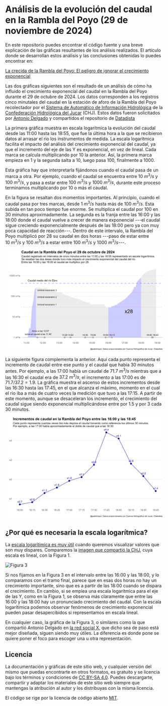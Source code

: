 # Análisis de la evolución del caudal en la Rambla del Poyo (29 de noviembre de 2024)

En este repositorio puedes encontrar el código fuente y una breve explicación de las gráficas resultantes de los análisis realizados. El artículo donde se desarrollan estos análisis y las conclusiones obtenidas lo puedes encontrar en:

[La crecida de la Rambla del Poyo: El peligro de ignorar el crecimiento exponencial](https://pablohaya.com/2024/11/10/la-crecida-de-la-rambla-del-poyo-el-peligro-de-ignorar-el-crecimiento-exponencial/)

Las dos gráficas siguientes son el resultado de un análisis de cómo ha influido el crecimiento exponencial del caudal en la Rambla del Poyo durante el 29 de octubre de 2024. Los datos corresponden a los registros cinco minutales del caudal en la estación de aforo de la Rambla del Poyo recolectador por el [Sistema de Automático de Información Hidrológica](https://saih.chj.es) de la [Confederación Hidrológica del Jucar](https://www.chj.es) (CHJ). Estos datos fueron solicitados por [Antonio Delgado](https://x.com/adelgado) y compartidos el repositorio de [Datadista](https://github.com/datadista/datasets/tree/master/dana-valencia)

La primera gráfica muestra en escala logarítmica la evolución del caudal desde las 11:00 hasta las 18:55, que fue la última hora a la que se recibieron datos al arrasar el rio los instrumentos de medida. La escala logarítmica facilita el impacto del análisis del crecimiento exponencial del caudal, ya que el incremento del eje de las Y es exponencial, en vez de lineal. Cada marca se calcula multiplicando por $10$ la anterior. Así, la primera marca empieza en $1$ y la segunda salta a $10$, luego pasa $100$, finalmente a $1000$. 

Esta gráfica hay que interpretarla fijándonos cuando el caudal pasa de un marca a otra. Por ejemplo, cuando el caudal se encuentra entre $10\ m^3/s$ y $100\ m^3/s$, y pasa a estar entre $100\ m^3/s$ y $1000\ m^3/s$, durante este proceso terminamos multiplicando por $10$ o más el caudal. 

En la figura se resaltan dos momentos importantes. Al principio, cuando el caudal pasa por tres marcas, desde $1\ m^3/s$ hasta más de $100\ m^3/s$. Esta subida en tan poco tiempo fue enorme. Se multiplica el caudal por $100$ en $30$ minutos aproximadamente. La segunda es la franja entre las 16:00 y las 18:00 donde el caudal vuelve a crecer de manera exponencial ---el caudal sigue creciendo exponencialmente después de las 18:00 pero ya con muy poca capacidad de reacción---. Dentro de este intervalo, la Rambla del Poyo multiplicó por $28$ su caudal en dos horas ---paso de estar entre $10\ m^3/s$ y $100\ m^3/s$ a estar entre $100\ m^3/s$ y $1000\ m^3/s$---. 

![Figura 1](outputs/caudal_escala_logaritmica.jpg)

La siguiente figura complementa la anterior. Aquí cada punto representa el incremento de caudal entre ese punto y el caudal que había 30 minutos antes. Por ejemplo, a las 17:00 había un caudal de $71.7\ m^3/s$ mientras que a las 16:30 el caudal era de $37.2\ m^3/s$, el incremento a las 17:00 es de $71.7/37.2 = 1.9$. La gráfica muestra el ascenso de estos incrementos desde las 16:30 hasta las 17:45, en el que alcanza el máximo, momento en el cual el rio iba a más de cuatro veces la medición que tuvo a las 17:15. A partir de este momento, aunque se desaceleran los incremento, el crecimiento del caudal sigue siendo exponencial multiplicándose entre por $1.5$ y por $3$ cada $30$ minutos.  

![Figura 2](outputs/incrementos_de_caudal.jpg)

## ¿Por qué es necesaria la escala logarítmica?

La [escala logarítimica es muy útil](https://www.youtube.com/watch?v=W_BZb_va6jY) cuando queremos visualizar valores que son muy dispares. Comparemos la [imagen que compartió la CHJ](https://x.com/CHJucar/status/1853407411064730011), cuya escala es lineal, con la Figura 1. 
   
 ![Figura 3](https://pbs.twimg.com/media/GbipM4oW0AA0OF2?format=jpg&name=large)

Si nos fijamos en la Figura 3 en el intervalo entre las 16:00 y las 18:00, y lo comparamos con el tramo final, parece que en esas dos horas no hay un crecimiento importante, sino que es a partir de las 18:00 cuando se dispara el crecimiento. En cambio, si se emplea una escala logarítmica para el eje de las Y, como en la Figura 1, se observa más claramente que entre las 16:00 y las 18:00 hay un pronunciado crecimiento del caudal. Con la escala logarítimica podemos observar fenómenos de crecimiento exponencial pueden pasar desapercibidos si representamos en escala lineal. 

En cualquier caso, la gráfica de la Figura 3, o similares como la que compartió Antonio Delgado en [la red social X](https://x.com/adelgado/status/1853840968736182772/photo/1), que dicho sea de paso está mejor diseñada, siguen siendo muy útiles. La diferencia es donde pone se quiere poner el foco para escoger una u otra representación.

## Licencia

La documentación y gráficas de este sitio web, y cualquier versión del mismo que puedas encontrarte en otros formatos, es gratuito y se licencia bajo los términos y condiciones de [CC BY-SA 4.0](https://creativecommons.org/licenses/by-sa/4.0/deed.es). Puedes descargarte, compartir y adaptar los materiales de este sitio web siempre que mantengas la atribución al autor y los distribuyas con la misma licencia.

El código se rige por la licencia de código abierto [MIT](LICENSE).